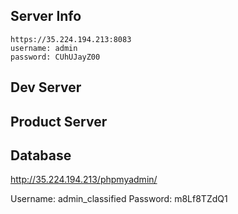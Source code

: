 ## Server Info

    https://35.224.194.213:8083
    username: admin
    password: CUhUJayZ00
## Dev Server

## Product Server
    
## Database
http://35.224.194.213/phpmyadmin/

Username: admin_classified 
Password: m8Lf8TZdQ1
    